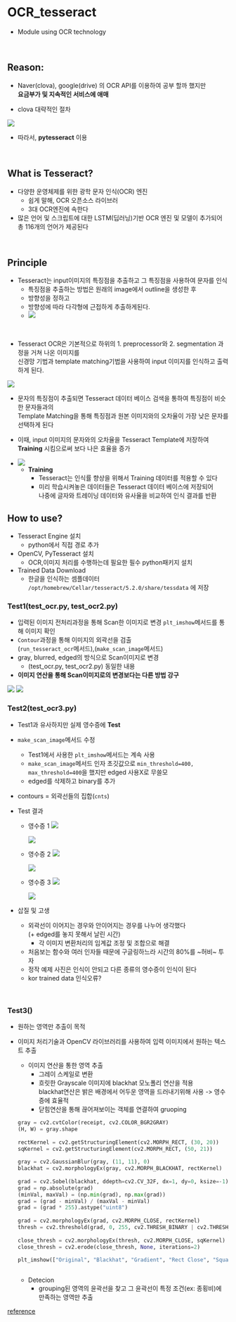# OCR_tesseract
- Module using OCR technology

<br/>

## Reason:
- Naver(clova), google(drive) 의 OCR API를 이용하여 공부 할까 했지만
<br> **요금부가 및 지속적인 서비스에 애매**

- clova 대략적인 절차
<img src="imagefile/1.jpeg">

- 따라서, **pytesseract** 이용

<br/>

## What is Tesseract?
- 다양한 운영체제를 위한 광학 문자 인식(OCR) 엔진
  - 쉽게 말해, OCR 오픈소스 라이브러
  - 3대 OCR엔진에 속한다
- 많은 언어 및 스크립트에 대한 LSTM(딥러닝)기반 OCR 엔진 및 모델이 추가되어 총 116개의 언어가 제공된다

<br/>

## Principle
- Tesseract는 input이미지의 특징점을 추출하고 그 특징점을 사용하여 문자를 인식
  - 특징점을 추출하는 방법은 원래의 image에서 outline을 생성한 후
  - 방향성을 정하고
  - 방향성에 따라 다각형에 근접하게 추출하게된다.
  - <img src="imagefile/11.png">

<br/>

- Tesseract OCR은 기본적으로 하위의 1. preprocessor와 2. segmentation 과정을 거쳐 나온 이미지를<br> 신경망 기법과 template matching기법을 사용하여 input 이미지를 인식하고 출력하게 된다.

<img src="imagefile/10.png">

<br/>

  - 문자의 특징점이 추출되면 Tesseract 데이터 베이스 검색을 통하여 특징점이 비슷한 문자들과의 <br>Template Matching을 통해 특징점과 원본 이미지와의 오차율이 가장 낮은 문자를 선택하게 된다
  - 이때, input 이미지의 문자와의 오차율을 Tesseract Template에 저장하여 **Training** 시킴으로써 보다 나은 효율을 증가

  - <img src="imagefile/12.png">

    - **Training**
      - Tesseract는 인식률 향상을 위해서 Training 데이터를 적용할 수 있다
      - 미리 학습시켜놓은 데이터들은 Tesseract 데이터 베이스에 저장되어<br> 나중에 글자와 트레이닝 데이터와 유사율을 비교하여 인식 결과를 반환

## How to use?
- Tesseract Engine 설치
  - python에서 직접 경로 추가
- OpenCV, PyTesseract 설치
  - OCR,이미지 처리를 수행하는데 필요한 필수 python패키지 설치
- Trained Data Download
  - 한글을 인식하는 셈플데이터 `/opt/homebrew/Cellar/tesseract/5.2.0/share/tessdata` 에 저장


### Test1(test_ocr.py, test_ocr2.py)
- 입력된 이미지 전처리과정을 통해 Scan한 이미지로 변경 `plt_imshow`메서드를 통해 이미지 확인
- `Contour`과정을 통해 이미지의 외곽선을 검출<br>(`run_tesseract_ocr`메서드),(`make_scan_image`메서드)
- gray, blurred, edged의 방식으로 Scan이미지로 변경
  - (test_ocr.py, test_ocr2.py) 동일한 내용
- **이미지 연산을 통해 Scan이미지로의 변경보다는 다른 방법 강구**

<img src="imagefile/2.png">

<img src="imagefile/3.png">
<br/>

### Test2(test_ocr3.py)
- Test1과 유사하지만 실제 영수증에 **Test**
- `make_scan_image`메서드 수정
  - Test1에서 사용한 `plt_imshow`메서드는 계속 사용
  - `make_scan_image`메서드 인자 초깃값으로 `min_threshold=400, max_threshold=400`을 했지만 edged 사용X로 무쓸모
  - edged를 삭제하고 binary를 추가
- contours = 외곽선들의 집합(`cnts`)

- Test 결과
  - 영수증 1
    <img src="imagefile/4.png">

    <img src="imagefile/5.png">
  - 영수증 2
    <img src="imagefile/6.png">

    <img src="imagefile/7.png">
  - 영수증 3
    <img src="imagefile/8.png">

    <img src="imagefile/9.png">


- 삽질 및 고생
  - 외곽선이 이어지는 경우와 안이어지는 경우를 나누어 생각했다<br>(+ edged를 놓지 못해서 날린 시간)
    - 각 이미지 변환처리의 임계값 조정 및 조합으로 해결
  - 처음보는 함수와 여러 인자들 때문에 구글링하느라 시간의 80%를 ~허비~ 투자
  - 정작 예제 사진은 인식이 안되고 다른 종류의 영수증이 인식이 된다
  - kor trained data 인식오류?

<br/>


### Test3()
- 원하는 영역만 추출이 목적
- 이미지 처리기술과 OpenCV 라이브러리를 사용하여 입력 이미지에서 원하는 텍스트 추출
  - 이미지 연산을 통한 영역 추출
    - 그레이 스케일로 변환
    - 흐릿한 Grayscale 이미지에 blackhat 모노폴리 연산을 적용<br> blackhat연산은 밝은 배경에서 어두운 영역을 드러내기위해 사용 -> 영수증에 효율적
    - 닫힘연산을 통해 끊어져보이는 객체를 연결하여 gruoping

  ``` python
  gray = cv2.cvtColor(receipt, cv2.COLOR_BGR2GRAY)
  (H, W) = gray.shape
 
  rectKernel = cv2.getStructuringElement(cv2.MORPH_RECT, (30, 20))
  sqKernel = cv2.getStructuringElement(cv2.MORPH_RECT, (50, 21))
 
  gray = cv2.GaussianBlur(gray, (11, 11), 0)
  blackhat = cv2.morphologyEx(gray, cv2.MORPH_BLACKHAT, rectKernel)
 
  grad = cv2.Sobel(blackhat, ddepth=cv2.CV_32F, dx=1, dy=0, ksize=-1)
  grad = np.absolute(grad)
  (minVal, maxVal) = (np.min(grad), np.max(grad))
  grad = (grad - minVal) / (maxVal - minVal)
  grad = (grad * 255).astype("uint8")
 
  grad = cv2.morphologyEx(grad, cv2.MORPH_CLOSE, rectKernel)
  thresh = cv2.threshold(grad, 0, 255, cv2.THRESH_BINARY | cv2.THRESH_OTSU)[1]
 
  close_thresh = cv2.morphologyEx(thresh, cv2.MORPH_CLOSE, sqKernel)
  close_thresh = cv2.erode(close_thresh, None, iterations=2)
 
  plt_imshow(["Original", "Blackhat", "Gradient", "Rect Close", "Square Close"], [receipt, blackhat, grad, thresh, close_thresh], figsize=(16, 10))
 
  ```

  - Detecion
    - grouping된 영역의 윤곽선을 찾고 그 윤곽선이 특정 조건(ex: 종횡비)에 만족하는 영역만 추출
 
    

    
[reference](https://yunwoong.tistory.com/72?category=902345) 


